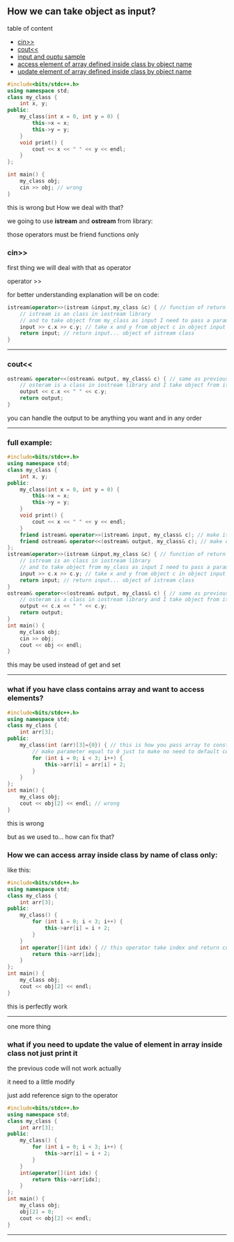 ## How we can take object as input?

table of content
- [cin>>](#cin)
- [cout<<](#cout)
- [input and ouptu sample](#full-example)
- [access element of array defined inside class by object name](#how-we-can-access-array-inside-class-by-name-of-class-only)
- [update element of array defined inside class by object name](#what-if-you-need-to-update-the-value-of-element-in-array-inside-class-not-just-print-it)

```cpp
#include<bits/stdc++.h>
using namespace std;
class my_class {
	int x, y;
public:
	my_class(int x = 0, int y = 0) {
		this->x = x;
		this->y = y;
	}
	void print() {
		cout << x << " " << y << endl;
	}
};

int main() {
	my_class obj;
	cin >> obj; // wrong 
}
```

this is wrong but How we deal with that? 

we going to use **istream** and **ostream** from <iostream> library: 

those operators must be friend functions only 

### cin>>

first thing we will deal with that as operator 

operator >> 

for better understanding explanation will be on code: 

```cpp
istream&operator>>(istream &input,my_class &c) { // function of return type istream
	// istream is an class in iostream library 
	// and to take object from my_class as input I need to pass a parameter of type my_class
	input >> c.x >> c.y; // take x and y from object c in object input 
	return input; // return input... object of istream class 
}
```

---

### cout<<

```cpp
ostream& operator<<(ostream& output, my_class& c) { // same as previous but for cout or print
	// osteram is a class in iostream library and I take object from it
	output << c.x << " " << c.y;
	return output;
}
```

you can handle the output to be anything you want and in any order 

---

### full example:

```cpp
#include<bits/stdc++.h>
using namespace std;
class my_class {
	int x, y;
public:
	my_class(int x = 0, int y = 0) {
		this->x = x;
		this->y = y;
	}
	void print() {
		cout << x << " " << y << endl;
	}
	friend istream& operator>>(istream& input, my_class& c); // make it friend to access x and y
	friend ostream& operator<<(ostream& output, my_class& c); // make output friend also
};
istream&operator>>(istream &input,my_class &c) { // function of return type istream
	// istream is an class in iostream library 
	// and to take object from my_class as input I need to pass a parameter of type my_class
	input >> c.x >> c.y; // take x and y from object c in object input 
	return input; // return input... object of istream class 
}
ostream& operator<<(ostream& output, my_class& c) { // same as previous but for cout or print
	// osteram is a class in iostream library and I take object from it
	output << c.x << " " << c.y;
	return output;
}
int main() {
	my_class obj;
	cin >> obj;
	cout << obj << endl;
}
```

this may be used instead of get and set

---

### what if you have class contains array and want to access elements?

```cpp
#include<bits/stdc++.h>
using namespace std;
class my_class {
	int arr[3];
public:
	my_class(int (arr)[3]={0}) { // this is how you pass array to constructor
		// make parameter equal to 0 just to make no need to default constructor
		for (int i = 0; i < 3; i++) {
			this->arr[i] = arr[i] + 2;
		}
	}
};
int main() {
	my_class obj;
	cout << obj[2] << endl; // wrong 
}
```

this is wrong 

but as we used to… how can fix that? 

### How we can access array inside class by name of class only:

like this: 

```cpp
#include<bits/stdc++.h>
using namespace std;
class my_class {
	int arr[3];
public:
	my_class() {
		for (int i = 0; i < 3; i++) {
			this->arr[i] = i + 2;
		}
	}
	int operator[](int idx) { // this operator take index and return content of index
		return this->arr[idx];
	}
};
int main() {
	my_class obj;
	cout << obj[2] << endl;
}
```

this is perfectly work

---

one more thing

### what if you need to update the value of element in array inside class not just print it

the previous code will not work actually 

it need to a little modify

just add reference sign to the operator

```cpp
#include<bits/stdc++.h>
using namespace std;
class my_class {
	int arr[3];
public:
	my_class() { 
		for (int i = 0; i < 3; i++) {
			this->arr[i] = i + 2;
		}
	}
	int&operator[](int idx) {
		return this->arr[idx];
	}
};
int main() {
	my_class obj;
	obj[2] = 0;
	cout << obj[2] << endl;
}
```
---
